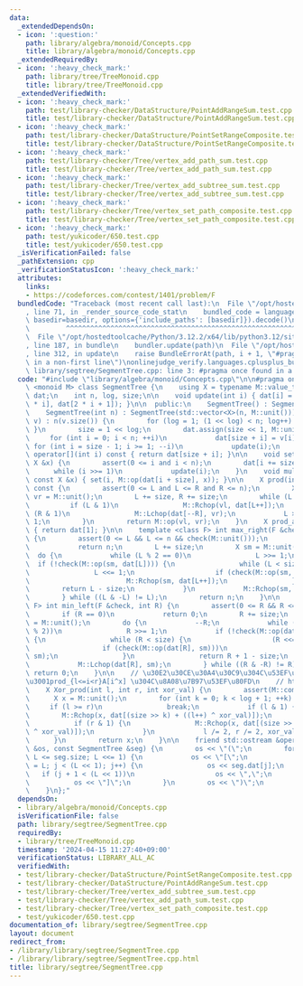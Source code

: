 ```yaml
---
data:
  _extendedDependsOn:
  - icon: ':question:'
    path: library/algebra/monoid/Concepts.cpp
    title: library/algebra/monoid/Concepts.cpp
  _extendedRequiredBy:
  - icon: ':heavy_check_mark:'
    path: library/tree/TreeMonoid.cpp
    title: library/tree/TreeMonoid.cpp
  _extendedVerifiedWith:
  - icon: ':heavy_check_mark:'
    path: test/library-checker/DataStructure/PointAddRangeSum.test.cpp
    title: test/library-checker/DataStructure/PointAddRangeSum.test.cpp
  - icon: ':heavy_check_mark:'
    path: test/library-checker/DataStructure/PointSetRangeComposite.test.cpp
    title: test/library-checker/DataStructure/PointSetRangeComposite.test.cpp
  - icon: ':heavy_check_mark:'
    path: test/library-checker/Tree/vertex_add_path_sum.test.cpp
    title: test/library-checker/Tree/vertex_add_path_sum.test.cpp
  - icon: ':heavy_check_mark:'
    path: test/library-checker/Tree/vertex_add_subtree_sum.test.cpp
    title: test/library-checker/Tree/vertex_add_subtree_sum.test.cpp
  - icon: ':heavy_check_mark:'
    path: test/library-checker/Tree/vertex_set_path_composite.test.cpp
    title: test/library-checker/Tree/vertex_set_path_composite.test.cpp
  - icon: ':heavy_check_mark:'
    path: test/yukicoder/650.test.cpp
    title: test/yukicoder/650.test.cpp
  _isVerificationFailed: false
  _pathExtension: cpp
  _verificationStatusIcon: ':heavy_check_mark:'
  attributes:
    links:
    - https://codeforces.com/contest/1401/problem/F
  bundledCode: "Traceback (most recent call last):\n  File \"/opt/hostedtoolcache/Python/3.12.2/x64/lib/python3.12/site-packages/onlinejudge_verify/documentation/build.py\"\
    , line 71, in _render_source_code_stat\n    bundled_code = language.bundle(stat.path,\
    \ basedir=basedir, options={'include_paths': [basedir]}).decode()\n          \
    \         ^^^^^^^^^^^^^^^^^^^^^^^^^^^^^^^^^^^^^^^^^^^^^^^^^^^^^^^^^^^^^^^^^^^^^^^^^^^^^^^^^\n\
    \  File \"/opt/hostedtoolcache/Python/3.12.2/x64/lib/python3.12/site-packages/onlinejudge_verify/languages/cplusplus.py\"\
    , line 187, in bundle\n    bundler.update(path)\n  File \"/opt/hostedtoolcache/Python/3.12.2/x64/lib/python3.12/site-packages/onlinejudge_verify/languages/cplusplus_bundle.py\"\
    , line 312, in update\n    raise BundleErrorAt(path, i + 1, \"#pragma once found\
    \ in a non-first line\")\nonlinejudge_verify.languages.cplusplus_bundle.BundleErrorAt:\
    \ library/segtree/SegmentTree.cpp: line 3: #pragma once found in a non-first line\n"
  code: "#include \"library/algebra/monoid/Concepts.cpp\"\n\n#pragma once\ntemplate\
    \ <monoid M> class SegmentTree {\n    using X = typename M::value_type;\n    std::vector<X>\
    \ dat;\n    int n, log, size;\n\n    void update(int i) { dat[i] = M::op(dat[2\
    \ * i], dat[2 * i + 1]); }\n\n  public:\n    SegmentTree() : SegmentTree(0) {}\n\
    \    SegmentTree(int n) : SegmentTree(std::vector<X>(n, M::unit())) {}\n    SegmentTree(std::vector<X>\
    \ v) : n(v.size()) {\n        for (log = 1; (1 << log) < n; log++) {\n       \
    \ }\n        size = 1 << log;\n        dat.assign(size << 1, M::unit());\n   \
    \     for (int i = 0; i < n; ++i)\n            dat[size + i] = v[i];\n       \
    \ for (int i = size - 1; i >= 1; --i)\n            update(i);\n    }\n\n    X\
    \ operator[](int i) const { return dat[size + i]; }\n\n    void set(int i, const\
    \ X &x) {\n        assert(0 <= i and i < n);\n        dat[i += size] = x;\n  \
    \      while (i >>= 1)\n            update(i);\n    }\n    void multiply(int i,\
    \ const X &x) { set(i, M::op(dat[i + size], x)); }\n\n    X prod(int L, int R)\
    \ const {\n        assert(0 <= L and L <= R and R <= n);\n        X vl = M::unit(),\
    \ vr = M::unit();\n        L += size, R += size;\n        while (L < R) {\n  \
    \          if (L & 1)\n                M::Rchop(vl, dat[L++]);\n            if\
    \ (R & 1)\n                M::Lchop(dat[--R], vr);\n            L >>= 1, R >>=\
    \ 1;\n        }\n        return M::op(vl, vr);\n    }\n    X prod_all() const\
    \ { return dat[1]; }\n\n    template <class F> int max_right(F &check, int L)\
    \ {\n        assert(0 <= L && L <= n && check(M::unit()));\n        if (L == n)\n\
    \            return n;\n        L += size;\n        X sm = M::unit();\n      \
    \  do {\n            while (L % 2 == 0)\n                L >>= 1;\n          \
    \  if (!check(M::op(sm, dat[L]))) {\n                while (L < size) {\n    \
    \                L <<= 1;\n                    if (check(M::op(sm, dat[L])))\n\
    \                        M::Rchop(sm, dat[L++]);\n                }\n        \
    \        return L - size;\n            }\n            M::Rchop(sm, dat[L++]);\n\
    \        } while ((L & -L) != L);\n        return n;\n    }\n\n    template <class\
    \ F> int min_left(F &check, int R) {\n        assert(0 <= R && R <= n && check(M::unit()));\n\
    \        if (R == 0)\n            return 0;\n        R += size;\n        X sm\
    \ = M::unit();\n        do {\n            --R;\n            while (R > 1 && (R\
    \ % 2))\n                R >>= 1;\n            if (!check(M::op(dat[R], sm)))\
    \ {\n                while (R < size) {\n                    (R <<= 1)++;\n  \
    \                  if (check(M::op(dat[R], sm)))\n                        M::Lchop(dat[R--],\
    \ sm);\n                }\n                return R + 1 - size;\n            }\n\
    \            M::Lchop(dat[R], sm);\n        } while ((R & -R) != R);\n       \
    \ return 0;\n    }\n\n    // \u30E2\u30CE\u30A4\u30C9\u304C\u53EF\u63DB\u306A\u3089\
    \u3001prod_{l<=i<r}A[i^x] \u304C\u8A08\u7B97\u53EF\u80FD\n    // https://codeforces.com/contest/1401/problem/F\n\
    \    X Xor_prod(int l, int r, int xor_val) {\n        assert(M::commute);\n  \
    \      X x = M::unit();\n        for (int k = 0; k < log + 1; ++k) {\n       \
    \     if (l >= r)\n                break;\n            if (l & 1) {\n        \
    \        M::Rchop(x, dat[(size >> k) + ((l++) ^ xor_val)]);\n            }\n \
    \           if (r & 1) {\n                M::Rchop(x, dat[(size >> k) + ((--r)\
    \ ^ xor_val)]);\n            }\n            l /= 2, r /= 2, xor_val /= 2;\n  \
    \      }\n        return x;\n    }\n\n    friend std::ostream &operator<<(std::ostream\
    \ &os, const SegmentTree &seg) {\n        os << \"(\";\n        for (int L = 1;\
    \ L <= seg.size; L <<= 1) {\n            os << \"[\";\n            for (int j\
    \ = L; j < (L << 1); j++) {\n                os << seg.dat[j];\n             \
    \   if (j + 1 < (L << 1))\n                    os << \",\";\n            }\n \
    \           os << \"]\";\n        }\n        os << \")\";\n        return os;\n\
    \    }\n};"
  dependsOn:
  - library/algebra/monoid/Concepts.cpp
  isVerificationFile: false
  path: library/segtree/SegmentTree.cpp
  requiredBy:
  - library/tree/TreeMonoid.cpp
  timestamp: '2024-04-15 11:27:40+09:00'
  verificationStatus: LIBRARY_ALL_AC
  verifiedWith:
  - test/library-checker/DataStructure/PointSetRangeComposite.test.cpp
  - test/library-checker/DataStructure/PointAddRangeSum.test.cpp
  - test/library-checker/Tree/vertex_add_subtree_sum.test.cpp
  - test/library-checker/Tree/vertex_add_path_sum.test.cpp
  - test/library-checker/Tree/vertex_set_path_composite.test.cpp
  - test/yukicoder/650.test.cpp
documentation_of: library/segtree/SegmentTree.cpp
layout: document
redirect_from:
- /library/library/segtree/SegmentTree.cpp
- /library/library/segtree/SegmentTree.cpp.html
title: library/segtree/SegmentTree.cpp
---
```


